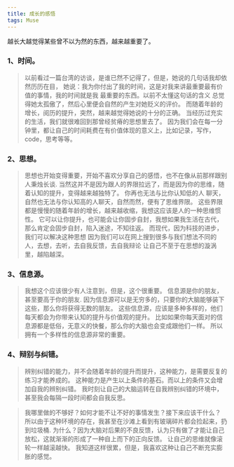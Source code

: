 ```yaml
---
title: 成长的感悟
tags: Muse
---
```


越长大越觉得某些曾不以为然的东西，越来越重要了。

### 1、时间。
> 以前看过一篇台湾的访谈，是谁已然不记得了，但是，她说的几句话我却依然历历在目，
> 她说：我为你付出了我的时间，这是对我来讲最重要最有价值的事情，我的时间就是我
> 最重要的东西。以前不太懂这句话的含义
> 总觉得她太孤傲了，然后心里便会自然的产生对她贬义的评价。
> 而随着年龄的增长，阅历的提升，突然，越来越觉得她说的十分的正确。
> 当经历过充实的生活，我们就很难回到那曾经贫瘠的思想里去了。
> 因为我们会在每一分钟里，都让自己的时间耗费在有价值体现的意义上，比如记录，写作，code，思考等等。

### 2、思想。
> 思想也开始变得重要，开始不喜欢分享自己的感悟，也不在像从前那样跟别人秉烛长谈.
> 当然这并不是因为跟人的界限拉远了，而是因为你的思维，随着认知的提升，变得越来越独特了。
> 你再也无法与比你认知低的人
> 聊天，自然也无法与你认知高的人聊天，自然而然，便有了思维界限。
> 这些界限都是慢慢的随着年龄的增长，越来越收缩，我想这应该是人的一种思维惯性。
> 它可以让你提升，也可能会让你固步自封，我想如果我生活在古代，那么肯定会固步自封，陷入迷途，不知往返。
> 而现代，因为科技的进步，我们可以解决这种思想
> 因为我们可以在网上搜到很多与我们想法不同的人，去想，去听，去自我反馈，去自我辩论
> 让自己不至于在思想的漩涡里，越陷越深。

### 3、信息源。
> 我想这个应该很少有人注意到，但是，这个很重要。
> 信息源是你的朋友，甚至要高于你的朋友.
> 因为信息源可以是无穷多的，只要你的大脑能够装下这些，那么你将获得无数的朋友。
> 这些信息源，应该是多种多样的，他们每天都会为你带来认知的提升与价值观的提升。
> 比如如果你每天面对的信息源都是低俗，无意义的快餐，那么你的大脑也会变成跟他们一样。
> 所以拥有一个多样性的信息源非常的重要。

### 4、辩别与纠错。
> 辨别纠错的能力，并不会随着年龄的提升而提升，这种能力，是需要反复的练习才能养成的。
> 这种能力是产生以上条件的基石。而以上的条件又会增加自我的辨别纠错。
> 我时刻让自己的大脑运转在自我辨别纠错的环境中，甚至我会每隔一段时间都会自我反思。

> 我哪里做的不够好？如何才能不让不好的事情发生？接下来应该干什么？
> 所以由于这种环境的存在，我甚至在沙滩上看到有玻璃碎片都会捡起来，扔到垃圾桶.
> 为什么？因为大脑对后果的不良反馈，认为只有做了才能让自己放松，这就渐渐的形成了一种自上而下的正向反馈。
> 让自己的思维就像滚轮一样越滚越快。
> 我知道这样很累，但是，我喜欢这种让自己不断充实膨胀的感觉。
